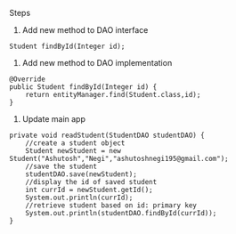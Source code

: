 Steps
1. Add new method to DAO interface
```
Student findById(Integer id);
```

1. Add new method to DAO implementation
```
@Override  
public Student findById(Integer id) {  
    return entityManager.find(Student.class,id);  
}
```

1. Update main app
```
private void readStudent(StudentDAO studentDAO) {  
    //create a student object  
    Student newStudent = new Student("Ashutosh","Negi","ashutoshnegi195@gmail.com");  
    //save the student  
    studentDAO.save(newStudent);  
    //display the id of saved student  
    int currId = newStudent.getId();  
    System.out.println(currId);  
    //retrieve student based on id: primary key  
    System.out.println(studentDAO.findById(currId));  
}
```